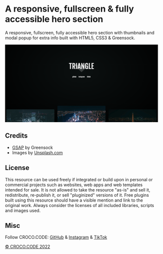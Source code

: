 # A responsive, fullscreen & fully accessible hero section 

A responsive, fullscreen, fully accessible hero section with thumbnails and modal popup for extra info built with HTML5, CSS3 & Greensock.

![Fullscreen slider with thumbs and modal](https://raw.githubusercontent.com/crococode-io/images/main/fullscreen-slider-with-thumbs-and-modal.png)

## Credits
- [GSAP](https://greensock.com/) by Greensock
- Images by [Unsplash.com](https://unsplash.com/)

## License
This resource can be used freely if integrated or build upon in personal or commercial projects such as websites, web apps and web templates intended for sale. It is not allowed to take the resource "as-is" and sell it, redistribute, re-publish it, or sell "pluginized" versions of it. Free plugins built using this resource should have a visible mention and link to the original work. Always consider the licenses of all included libraries, scripts and images used.

## Misc

Follow CROCO.CODE: [GitHub](https://github.com/crococode-io) & [Instagram](https://www.instagram.com/croco.code/) & [TikTok](https://www.tiktok.com/@croco.code)

[© CROCO.CODE 2022](https://www.instagram.com/croco.code)

